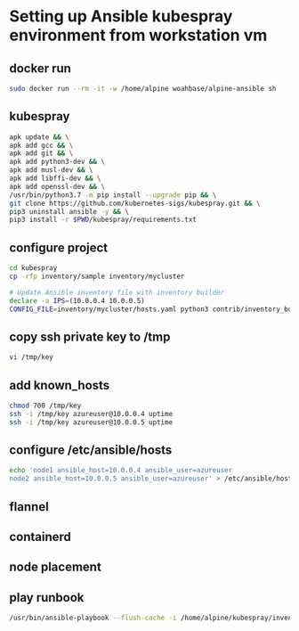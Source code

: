 # Setting up Ansible kubespray environment from workstation vm

## docker run
```bash
sudo docker run --rm -it -w /home/alpine woahbase/alpine-ansible sh
```

## kubespray
```bash
apk update && \
apk add gcc && \
apk add git && \
apk add python3-dev && \
apk add musl-dev && \
apk add libffi-dev && \
apk add openssl-dev && \
/usr/bin/python3.7 -m pip install --upgrade pip && \
git clone https://github.com/kubernetes-sigs/kubespray.git && \
pip3 uninstall ansible -y && \
pip3 install -r $PWD/kubespray/requirements.txt
```

## configure project
```bash
cd kubespray
cp -rfp inventory/sample inventory/mycluster

# Update Ansible inventory file with inventory builder
declare -a IPS=(10.0.0.4 10.0.0.5)
CONFIG_FILE=inventory/mycluster/hosts.yaml python3 contrib/inventory_builder/inventory.py ${IPS[@]}
```

## copy ssh private key to /tmp
```bash
vi /tmp/key
```

## add known_hosts
```bash
chmod 700 /tmp/key
ssh -i /tmp/key azureuser@10.0.0.4 uptime
ssh -i /tmp/key azureuser@10.0.0.5 uptime
```

## configure /etc/ansible/hosts
```bash
echo 'node1 ansible_host=10.0.0.4 ansible_user=azureuser
node2 ansible_host=10.0.0.5 ansible_user=azureuser' > /etc/ansible/hosts
```

## flannel
## containerd
## node placement
## play runbook
```bash
/usr/bin/ansible-playbook --flush-cache -i /home/alpine/kubespray/inventory/mycluster/hosts.yaml  --become --become-user=root --private-key="/tmp/key" -e ansible_user=azureuser /home/alpine/kubespray/cluster.yml
```
